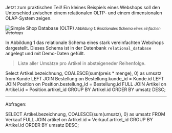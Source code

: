 Jetzt zum praktischen Teil! Ein kleines Beispiels eines Webshops soll den Unterschied zwischen einem relationalen OLTP- und einem dimensionalen OLAP-System zeigen.

![Simple Shop Database (OLTP)](oltp_simple_shop_database.svg)
<i style="font-size: 80%">Abbildung 1: Relationales Schema eines einfachen Webshops</i>

In Abbildung 1 das relationale Schema eines stark vereinfachten Webshops dargestellt. Dieses Schema ist in der Datenbank `relational_database` angelegt und mit Demo-Daten gefüllt.

> Liste aller Umsätze pro Artikel in absteigeneder Reihenfolge.

Select Artikel.bezeichnung, COALESCE(sum(preis * menge), 0) as umsatz from Kunde
LEFT JOIN Bestellung on Bestellung.kunde_id = Kunde.id
LEFT JOIN Position on Position.bestellung_id = Bestellung.id
FULL JOIN Artikel on Artikel.id = Position.artikel_id
GROUP BY Artikel.id
ORDER BY umsatz DESC;

---

Abfragen:

SELECT Artikel.bezeichnung, COALESCE(sum(umsatz), 0) as umsatz FROM Verkauf
FULL JOIN artikel on Artikel.id = Verkauf.artikel_id
GROUP BY Artikel.id
ORDER BY umsatz DESC;